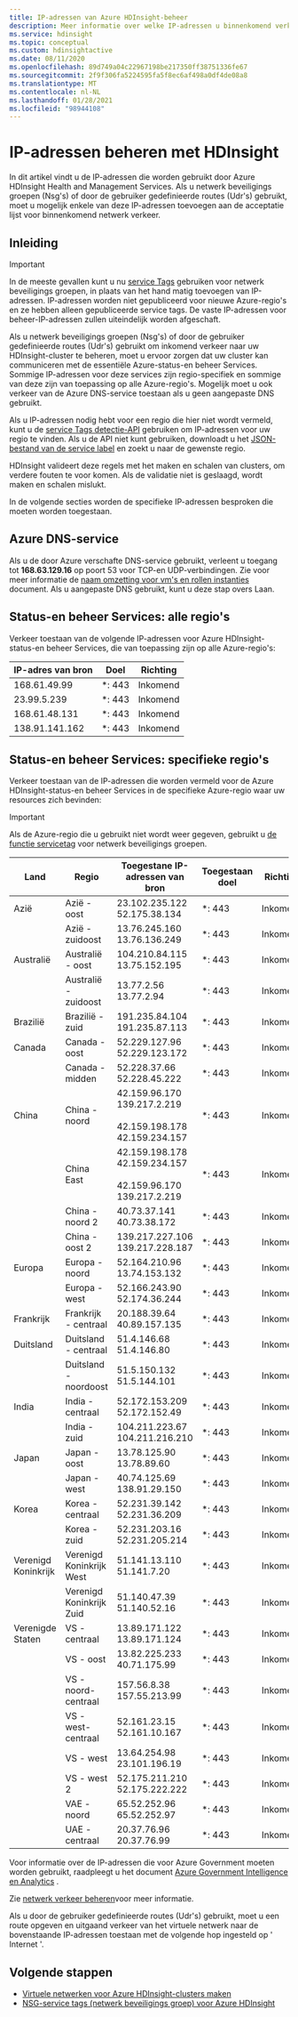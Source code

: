 ```yaml
---
title: IP-adressen van Azure HDInsight-beheer
description: Meer informatie over welke IP-adressen u binnenkomend verkeer moet toestaan, om netwerk beveiligings groepen en door de gebruiker gedefinieerde routes correct te configureren voor virtuele netwerken met Azure HDInsight.
ms.service: hdinsight
ms.topic: conceptual
ms.custom: hdinsightactive
ms.date: 08/11/2020
ms.openlocfilehash: 89d749a04c22967198be217350ff38751336fe67
ms.sourcegitcommit: 2f9f306fa5224595fa5f8ec6af498a0df4de08a8
ms.translationtype: MT
ms.contentlocale: nl-NL
ms.lasthandoff: 01/28/2021
ms.locfileid: "98944108"
---
```

# <a name="hdinsight-management-ip-addresses"></a>IP-adressen beheren met HDInsight

In dit artikel vindt u de IP-adressen die worden gebruikt door Azure HDInsight Health and Management Services. Als u netwerk beveiligings groepen (Nsg's) of door de gebruiker gedefinieerde routes (Udr's) gebruikt, moet u mogelijk enkele van deze IP-adressen toevoegen aan de acceptatie lijst voor binnenkomend netwerk verkeer.

## <a name="introduction"></a>Inleiding
 
> [!Important]
> In de meeste gevallen kunt u nu [service Tags](hdinsight-service-tags.md) gebruiken voor netwerk beveiligings groepen, in plaats van het hand matig toevoegen van IP-adressen. IP-adressen worden niet gepubliceerd voor nieuwe Azure-regio's en ze hebben alleen gepubliceerde service tags. De vaste IP-adressen voor beheer-IP-adressen zullen uiteindelijk worden afgeschaft.

Als u netwerk beveiligings groepen (Nsg's) of door de gebruiker gedefinieerde routes (Udr's) gebruikt om inkomend verkeer naar uw HDInsight-cluster te beheren, moet u ervoor zorgen dat uw cluster kan communiceren met de essentiële Azure-status-en beheer Services.  Sommige IP-adressen voor deze services zijn regio-specifiek en sommige van deze zijn van toepassing op alle Azure-regio's. Mogelijk moet u ook verkeer van de Azure DNS-service toestaan als u geen aangepaste DNS gebruikt.

Als u IP-adressen nodig hebt voor een regio die hier niet wordt vermeld, kunt u de [service Tags detectie-API](../virtual-network/service-tags-overview.md#use-the-service-tag-discovery-api-public-preview) gebruiken om IP-adressen voor uw regio te vinden. Als u de API niet kunt gebruiken, downloadt u het [JSON-bestand van de service label](../virtual-network/service-tags-overview.md#discover-service-tags-by-using-downloadable-json-files) en zoekt u naar de gewenste regio.

HDInsight valideert deze regels met het maken en schalen van clusters, om verdere fouten te voor komen. Als de validatie niet is geslaagd, wordt maken en schalen mislukt.

In de volgende secties worden de specifieke IP-adressen besproken die moeten worden toegestaan.

## <a name="azure-dns-service"></a>Azure DNS-service

Als u de door Azure verschafte DNS-service gebruikt, verleent u toegang tot __168.63.129.16__ op poort 53 voor TCP-en UDP-verbindingen. Zie voor meer informatie de [naam omzetting voor vm's en rollen instanties](../virtual-network/virtual-networks-name-resolution-for-vms-and-role-instances.md) document. Als u aangepaste DNS gebruikt, kunt u deze stap overs Laan.

## <a name="health-and-management-services-all-regions"></a>Status-en beheer Services: alle regio's

Verkeer toestaan van de volgende IP-adressen voor Azure HDInsight-status-en beheer Services, die van toepassing zijn op alle Azure-regio's:

| IP-adres van bron | Doel  | Richting |
| ---- | ----- | ----- |
| 168.61.49.99 | \*: 443 | Inkomend |
| 23.99.5.239 | \*: 443 | Inkomend |
| 168.61.48.131 | \*: 443 | Inkomend |
| 138.91.141.162 | \*: 443 | Inkomend |

## <a name="health-and-management-services-specific-regions"></a>Status-en beheer Services: specifieke regio's

Verkeer toestaan van de IP-adressen die worden vermeld voor de Azure HDInsight-status-en beheer Services in de specifieke Azure-regio waar uw resources zich bevinden:

> [!IMPORTANT]  
> Als de Azure-regio die u gebruikt niet wordt weer gegeven, gebruikt u [de functie servicetag](hdinsight-service-tags.md) voor netwerk beveiligings groepen.

| Land | Regio | Toegestane IP-adressen van bron | Toegestaan doel | Richting |
| ---- | ---- | ---- | ---- | ----- |
| Azië | Azië - oost | 23.102.235.122</br>52.175.38.134 | \*: 443 | Inkomend |
| &nbsp; | Azië - zuidoost | 13.76.245.160</br>13.76.136.249 | \*: 443 | Inkomend |
| Australië | Australië - oost | 104.210.84.115</br>13.75.152.195 | \*: 443 | Inkomend |
| &nbsp; | Australië - zuidoost | 13.77.2.56</br>13.77.2.94 | \*: 443 | Inkomend |
| Brazilië | Brazilië - zuid | 191.235.84.104</br>191.235.87.113 | \*: 443 | Inkomend |
| Canada | Canada - oost | 52.229.127.96</br>52.229.123.172 | \*: 443 | Inkomend |
| &nbsp; | Canada - midden | 52.228.37.66</br>52.228.45.222 |\*: 443 | Inkomend |
| China | China - noord | 42.159.96.170</br>139.217.2.219</br></br>42.159.198.178</br>42.159.234.157 | \*: 443 | Inkomend |
| &nbsp; | China East | 42.159.198.178</br>42.159.234.157</br></br>42.159.96.170</br>139.217.2.219 | \*: 443 | Inkomend |
| &nbsp; | China - noord 2 | 40.73.37.141</br>40.73.38.172 | \*: 443 | Inkomend |
| &nbsp; | China - oost 2 | 139.217.227.106</br>139.217.228.187 | \*: 443 | Inkomend |
| Europa | Europa - noord | 52.164.210.96</br>13.74.153.132 | \*: 443 | Inkomend |
| &nbsp; | Europa -west| 52.166.243.90</br>52.174.36.244 | \*: 443 | Inkomend |
| Frankrijk | Frankrijk - centraal| 20.188.39.64</br>40.89.157.135 | \*: 443 | Inkomend |
| Duitsland | Duitsland - centraal | 51.4.146.68</br>51.4.146.80 | \*: 443 | Inkomend |
| &nbsp; | Duitsland - noordoost | 51.5.150.132</br>51.5.144.101 | \*: 443 | Inkomend |
| India | India - centraal | 52.172.153.209</br>52.172.152.49 | \*: 443 | Inkomend |
| &nbsp; | India - zuid | 104.211.223.67<br/>104.211.216.210 | \*: 443 | Inkomend |
| Japan | Japan - oost | 13.78.125.90</br>13.78.89.60 | \*: 443 | Inkomend |
| &nbsp; | Japan - west | 40.74.125.69</br>138.91.29.150 | \*: 443 | Inkomend |
| Korea | Korea - centraal | 52.231.39.142</br>52.231.36.209 | \*: 443 | Inkomend |
| &nbsp; | Korea - zuid | 52.231.203.16</br>52.231.205.214 | \*: 443 | Inkomend
| Verenigd Koninkrijk | Verenigd Koninkrijk West | 51.141.13.110</br>51.141.7.20 | \*: 443 | Inkomend |
| &nbsp; | Verenigd Koninkrijk Zuid | 51.140.47.39</br>51.140.52.16 | \*: 443 | Inkomend |
| Verenigde Staten | VS - centraal | 13.89.171.122</br>13.89.171.124 | \*: 443 | Inkomend |
| &nbsp; | VS - oost | 13.82.225.233</br>40.71.175.99 | \*: 443 | Inkomend |
| &nbsp; | VS - noord-centraal | 157.56.8.38</br>157.55.213.99 | \*: 443 | Inkomend |
| &nbsp; | VS - west-centraal | 52.161.23.15</br>52.161.10.167 | \*: 443 | Inkomend |
| &nbsp; | VS - west | 13.64.254.98</br>23.101.196.19 | \*: 443 | Inkomend |
| &nbsp; | VS - west 2 | 52.175.211.210</br>52.175.222.222 | \*: 443 | Inkomend |
| &nbsp; | VAE - noord | 65.52.252.96</br>65.52.252.97 | \*: 443 | Inkomend |
| &nbsp; | UAE - centraal | 20.37.76.96</br>20.37.76.99 | \*: 443 | Inkomend |

Voor informatie over de IP-adressen die voor Azure Government moeten worden gebruikt, raadpleegt u het document [Azure Government Intelligence en Analytics](../azure-government/compare-azure-government-global-azure.md) .

Zie [netwerk verkeer beheren](./control-network-traffic.md)voor meer informatie.

Als u door de gebruiker gedefinieerde routes (Udr's) gebruikt, moet u een route opgeven en uitgaand verkeer van het virtuele netwerk naar de bovenstaande IP-adressen toestaan met de volgende hop ingesteld op ' Internet '.

## <a name="next-steps"></a>Volgende stappen

* [Virtuele netwerken voor Azure HDInsight-clusters maken](hdinsight-create-virtual-network.md)
* [NSG-service tags (netwerk beveiligings groep) voor Azure HDInsight](hdinsight-service-tags.md)
